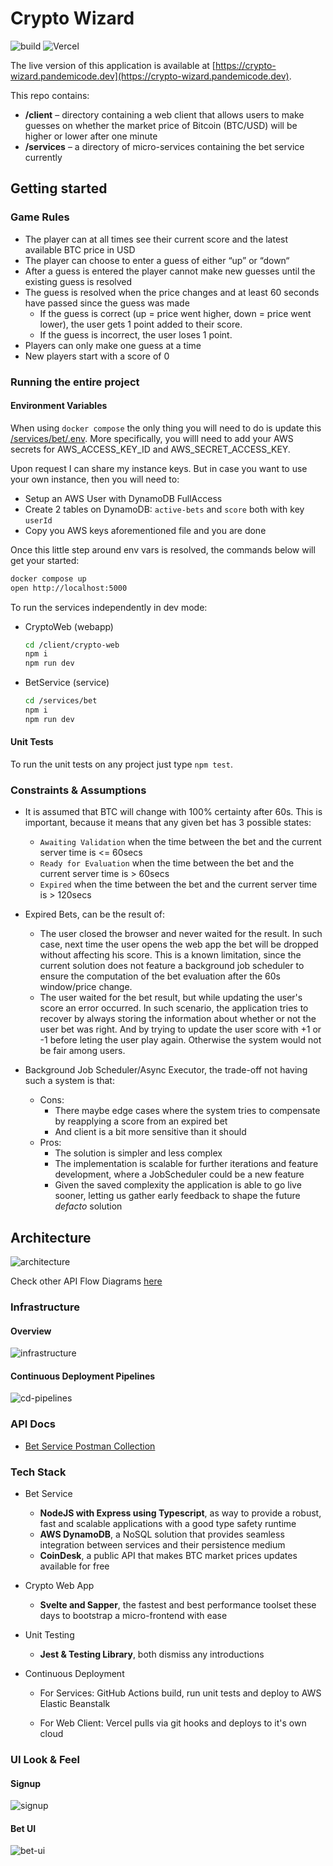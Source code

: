 # Crypto Wizard

![build](https://github.com/jpinho/crypto-wizard/actions/workflows/main.yml/badge.svg) ![Vercel](https://vercelbadge.vercel.app/api/jpinho/crypto-wizard)


The live version of this application is available at [https://crypto-wizard.pandemicode.dev](https://crypto-wizard.pandemicode.dev).

This repo contains:

- **/client** – directory containing a web client that allows users to make guesses on whether the market price of Bitcoin (BTC/USD) will be higher or lower after one minute
- **/services** – a directory of micro-services containing the bet service currently

## Getting started

### Game Rules

- The player can at all times see their current score and the latest available BTC price in USD
- The player can choose to enter a guess of either “up” or “down“
- After a guess is entered the player cannot make new guesses until the existing guess is resolved
- The guess is resolved when the price changes and at least 60 seconds have passed since the guess was made
  - If the guess is correct (up = price went higher, down = price went lower), the user gets 1 point added to their score.
  - If the guess is incorrect, the user loses 1 point.
- Players can only make one guess at a time
- New players start with a score of 0

### Running the entire project

#### Environment Variables

When using `docker compose` the only thing you will need to do is update this [/services/bet/.env](/services/bet/.env).
More specifically, you willl need to add your AWS secrets for AWS_ACCESS_KEY_ID and AWS_SECRET_ACCESS_KEY.

Upon request I can share my instance keys. But in case you want to use your own instance, then you will need to:

- Setup an AWS User with DynamoDB FullAccess
- Create 2 tables on DynamoDB: `active-bets` and `score` both with key `userId`
- Copy you AWS keys aforementioned file and you are done

Once this little step around env vars is resolved, the commands below will get your started:

```bash
docker compose up
open http://localhost:5000
```

To run the services independently in dev mode:

- CryptoWeb (webapp)

  ```bash
  cd /client/crypto-web
  npm i
  npm run dev
  ```

- BetService (service)

  ```bash
  cd /services/bet
  npm i
  npm run dev
  ```

#### Unit Tests

To run the unit tests on any project just type `npm test`.

### Constraints & Assumptions

- It is assumed that BTC will change with 100% certainty after 60s. This is important, because it means that any given bet has 3 possible states:
  - `Awaiting Validation` when the time between the bet and the current server time is <= 60secs
  - `Ready for Evaluation` when the time between the bet and the current server time is > 60secs
  - `Expired` when the time between the bet and the current server time is > 120secs

- Expired Bets, can be the result of:
  - The user closed the browser and never waited for the result. In such case, next time the user opens the web app the bet will be dropped without affecting his score. This is a known limitation, since the current solution does not feature a background job scheduler to ensure the computation of the bet evaluation after the 60s window/price change.
  - The user waited for the bet result, but while updating the user's score an error occurred. In such scenario, the application tries to recover by always storing the information about whether or not the user bet was right. And by trying to update the user score with +1 or -1 before leting the user play again. Otherwise the system would not be fair among users.

- Background Job Scheduler/Async Executor, the trade-off not having such a system is that:
  - Cons:
    - There maybe edge cases where the system tries to compensate by reapplying a score from an expired bet
    - And client is a bit more sensitive than it should
  - Pros:
    - The solution is simpler and less complex
    - The implementation is scalable for further iterations and feature development, where a JobScheduler could be a new feature
    - Given the saved complexity the application is able to go live sooner, letting us gather early feedback to shape the future _defacto_ solution

## Architecture

![architecture](/doc/arch/architecture-highlevel.jpg)

Check other API Flow Diagrams [here](/doc/architecture.md)

### Infrastructure

#### Overview

![infrastructure](doc/infra/infra.jpg)

#### Continuous Deployment Pipelines

![cd-pipelines](doc/infra/cd-pipelines.jpg)

### API Docs

- [Bet Service Postman Collection](CryptoWizard.postman_collection.json)
### Tech Stack

- Bet Service
  - **NodeJS with Express using Typescript**, as way to provide a robust, fast and scalable applications with a good type safety runtime
  - **AWS DynamoDB**, a NoSQL solution that provides seamless integration between services and their persistence medium
  - **CoinDesk**, a public API that makes BTC market prices updates available for free

- Crypto Web App
  - **Svelte and Sapper**, the fastest and best performance toolset these days to bootstrap a micro-frontend with ease

- Unit Testing
  - **Jest & Testing Library**, both dismiss any introductions

- Continuous Deployment
  - For Services: GitHub Actions build, run unit tests and deploy to AWS Elastic Beanstalk

  - For Web Client: Vercel pulls via git hooks and deploys to it's own cloud

### UI Look & Feel

#### Signup
![signup](doc/signup.png)

#### Bet UI
![bet-ui](doc/bet-ui.png)
